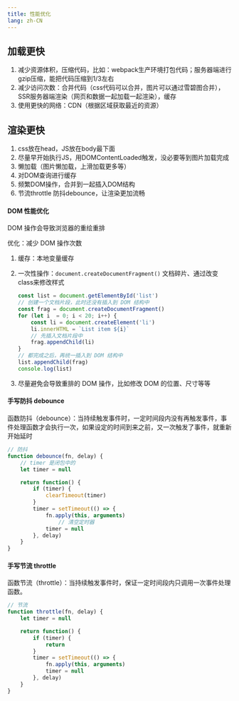 ```yaml
---
title: 性能优化
lang: zh-CN
---
```


## 加载更快

1. 减少资源体积，压缩代码，比如：webpack生产环境打包代码；服务器端进行gzip压缩，能把代码压缩到1/3左右
2. 减少访问次数：合并代码（css代码可以合并，图片可以通过雪碧图合并），SSR服务器端渲染（网页和数据一起加载一起渲染），缓存
3. 使用更快的网络：CDN（根据区域获取最近的资源）

## 渲染更快

1. css放在head，JS放在body最下面
2. 尽量早开始执行JS，用DOMContentLoaded触发，没必要等到图片加载完成
3. 懒加载（图片懒加载，上滑加载更多等）
4. 对DOM查询进行缓存
5. 频繁DOM操作，合并到一起插入DOM结构
6. 节流throttle 防抖debounce，让渲染更加流畅

#### DOM 性能优化

DOM 操作会导致浏览器的重绘重排

优化：减少 DOM 操作次数

1. 缓存：本地变量缓存

2. 一次性操作：`document.createDocumentFragment()` 文档碎片、通过改变class来修改样式

   ```js
   const list = document.getElementById('list')
   // 创建一个文档片段，此时还没有插入到 DOM 结构中
   const frag = document.createDocumentFragment()
   for (let i  = 0; i < 20; i++) {
       const li = document.createElement('li')
       li.innerHTML = `List item ${i}`
       // 先插入文档片段中
       frag.appendChild(li)
   }
   // 都完成之后，再统一插入到 DOM 结构中
   list.appendChild(frag)
   console.log(list)
   ```

3. 尽量避免会导致重排的 DOM 操作，比如修改 DOM 的位置、尺寸等等

#### 手写防抖 debounce

函数防抖（debounce）：当持续触发事件时，一定时间段内没有再触发事件，事件处理函数才会执行一次，如果设定的时间到来之前，又一次触发了事件，就重新开始延时

```js
// 防抖
function debounce(fn, delay) {
    // timer 是闭包中的
    let timer = null

    return function() {
        if (timer) {
            clearTimeout(timer)
        }
        timer = setTimeout(() => {
            fn.apply(this, arguments)
                // 清空定时器
            timer = null
        }, delay)
    }
}
```

#### 手写节流 throttle

函数节流（throttle）：当持续触发事件时，保证一定时间段内只调用一次事件处理函数。

```js
// 节流
function throttle(fn, delay) {
    let timer = null

    return function() {
        if (timer) {
            return
        }
        timer = setTimeout(() => {
            fn.apply(this, arguments)
            timer = null
        }, delay)
    }
}
```

